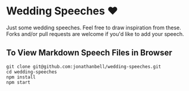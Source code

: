 # Wedding Speeches :heart:

Just some wedding speeches. Feel free to draw inspiration from these. Forks and/or pull requests are welcome if you'd like to add your speech.

## To View Markdown Speech Files in Browser

```
git clone git@github.com:jonathanbell/wedding-speeches.git
cd wedding-speeches
npm install
npm start
```
